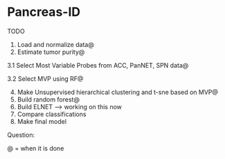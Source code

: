 # Pancreas-ID

TODO 
1. Load and normalize data@
2. Estimate tumor purity@

3.1 Select Most Variable Probes from ACC, PanNET, SPN data@ 

3.2 Select MVP using RF@

4. Make Unsupervised hierarchical clustering and t-sne based on MVP@
5. Build random forest@
6. Build ELNET --> working on this now
7. Compare classifications
8. Make final model


Question: 

@ = when it is done
